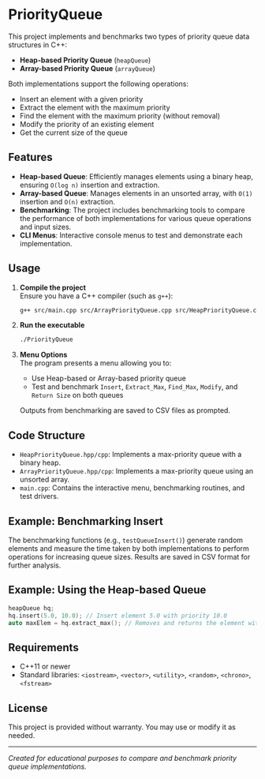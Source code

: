 # PriorityQueue

This project implements and benchmarks two types of priority queue data structures in C++:

- **Heap-based Priority Queue** (`heapQueue`)
- **Array-based Priority Queue** (`arrayQueue`)

Both implementations support the following operations:
- Insert an element with a given priority
- Extract the element with the maximum priority
- Find the element with the maximum priority (without removal)
- Modify the priority of an existing element
- Get the current size of the queue

## Features

- **Heap-based Queue**: Efficiently manages elements using a binary heap, ensuring `O(log n)` insertion and extraction.
- **Array-based Queue**: Manages elements in an unsorted array, with `O(1)` insertion and `O(n)` extraction.
- **Benchmarking**: The project includes benchmarking tools to compare the performance of both implementations for various queue operations and input sizes.
- **CLI Menus**: Interactive console menus to test and demonstrate each implementation.

## Usage

1. **Compile the project**  
   Ensure you have a C++ compiler (such as `g++`):

   ```sh
   g++ src/main.cpp src/ArrayPriorityQueue.cpp src/HeapPriorityQueue.cpp include/ArrayPriorityQueue.hpp include/HeapPriorityQueue.hpp -o PriorityQueue
   ```

2. **Run the executable**  
   ```sh
   ./PriorityQueue
   ```

3. **Menu Options**  
   The program presents a menu allowing you to:
   - Use Heap-based or Array-based priority queue
   - Test and benchmark `Insert`, `Extract_Max`, `Find_Max`, `Modify`, and `Return Size` on both queues

   Outputs from benchmarking are saved to CSV files as prompted.

## Code Structure

- `HeapPriorityQueue.hpp/cpp`: Implements a max-priority queue with a binary heap.
- `ArrayPriorityQueue.hpp/cpp`: Implements a max-priority queue using an unsorted array.
- `main.cpp`: Contains the interactive menu, benchmarking routines, and test drivers.

## Example: Benchmarking Insert

The benchmarking functions (e.g., `testQueueInsert()`) generate random elements and measure the time taken by both implementations to perform operations for increasing queue sizes. Results are saved in CSV format for further analysis.

## Example: Using the Heap-based Queue

```cpp
heapQueue hq;
hq.insert(5.0, 10.0); // Insert element 5.0 with priority 10.0
auto maxElem = hq.extract_max(); // Removes and returns the element with the highest priority
```

## Requirements

- C++11 or newer
- Standard libraries: `<iostream>`, `<vector>`, `<utility>`, `<random>`, `<chrono>`, `<fstream>`

## License

This project is provided without warranty. You may use or modify it as needed.

---

*Created for educational purposes to compare and benchmark priority queue implementations.*
